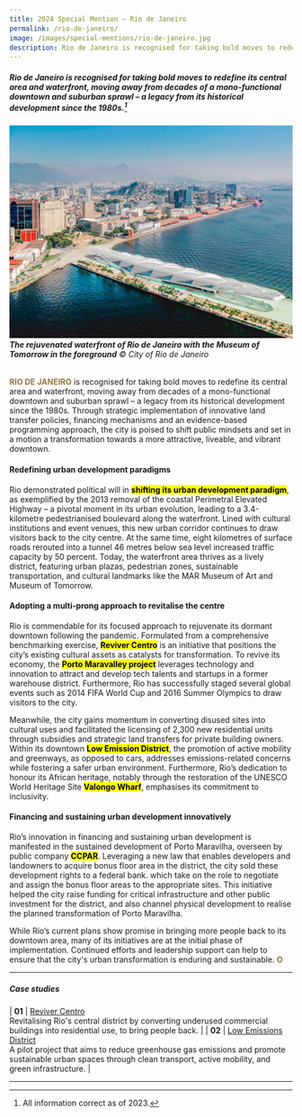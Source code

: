 ```yaml
---
title: 2024 Special Mention — Rio de Janeiro
permalink: /rio-de-janeiro/
image: /images/special-mentions/rio-de-janeiro.jpg
description: Rio de Janeiro is recognised for taking bold moves to redefine its central area and waterfront, moving away from decades of a mono-functional downtown and suburban sprawl – a legacy from its historical development since the 1980s. 
---
```


##### Rio de Janeiro is recognised for taking bold moves to redefine its central area and waterfront, moving away from decades of a mono-functional downtown and suburban sprawl – a legacy from its historical development since the 1980s.[^1]

###### ![The rejuvenated waterfront of Rio de Janeiro with the Museum of Tomorrow in the foreground](/images/special-mentions/rio-de-janeiro.jpg)**The rejuvenated waterfront of Rio de Janeiro with the Museum of Tomorrow in the foreground** © City of Rio de Janeiro

<b><font color="#967942">RIO DE JANEIRO</font></b> is recognised for taking bold moves to redefine its central area and waterfront, moving away from decades of a mono-functional downtown and suburban sprawl – a legacy from its historical development since the 1980s. Through strategic implementation of innovative land transfer policies, financing mechanisms and an evidence-based programming approach, the city is poised to shift public mindsets and set in a motion a transformation towards a more attractive, liveable, and vibrant downtown.  

#### **Redefining urban development paradigms** 

Rio demonstrated political will in **<mark>shifting its urban development paradigm</mark>**, as exemplified by the 2013 removal of the coastal Perimetral Elevated Highway – a pivotal moment in its urban evolution, leading to a 3.4-kilometre pedestrianised boulevard along the waterfront. Lined with cultural institutions and event venues, this new urban corridor continues to draw visitors back to the city centre. At the same time, eight kilometres of surface roads rerouted into a tunnel 46 metres below sea level increased traffic capacity by 50 percent. Today, the waterfront area thrives as a lively district, featuring urban plazas, pedestrian zones, sustainable transportation, and cultural landmarks like the MAR Museum of Art and Museum of Tomorrow.  

#### **Adopting a multi-prong approach to revitalise the centre** 

Rio is commendable for its focused approach to rejuvenate its dormant downtown following the pandemic. Formulated from a comprehensive benchmarking exercise, **<mark>Reviver Centro</mark>** is an initiative that positions the city’s existing cultural assets as catalysts for transformation. To revive its economy, the **<mark>Porto Maravalley project</mark>** leverages technology and innovation to attract and develop tech talents and startups in a former warehouse district. Furthermore, Rio has successfully staged several global events such as 2014 FIFA World Cup and 2016 Summer Olympics to draw visitors to the city. 

Meanwhile, the city gains momentum in converting disused sites into cultural uses and facilitated the licensing of 2,300 new residential units through subsidies and strategic land transfers for private building owners. Within its downtown **<mark>Low Emission District</mark>**, the promotion of active mobility and greenways, as opposed to cars, addresses emissions-related concerns while fostering a safer urban environment. Furthermore, Rio’s dedication to honour its African heritage, notably through the restoration of the UNESCO World Heritage Site **<mark>Valongo Wharf</mark>**, emphasises its commitment to inclusivity. 

#### **Financing and sustaining urban development innovatively**

Rio’s innovation in financing and sustaining urban development is manifested in the sustained development of Porto Maravilha, overseen by public company **<mark>CCPAR</mark>**. Leveraging a new law that enables developers and landowners to acquire bonus floor area in the district, the city sold these development rights to a federal bank. which take on the role to negotiate and assign the bonus floor areas to the appropriate sites. This initiative helped the city raise funding for critical infrastructure and other public investment for the district, and also channel physical development to realise the planned transformation of Porto Maravilha.   

While Rio’s current plans show promise in bringing more people back to its downtown area, many of its initiatives are at the initial phase of implementation. Continued efforts and leadership support can help to ensure that the city's urban transformation is enduring and sustainable. **<font color="#967942">O</font>** 

---

##### **Case studies** 

| **01** | [Reviver Centro](/case-studies/reviver-centro/) <br> Revitalising Rio's central district by converting underused commercial buildings into residential use, to bring people back. |
| **02** | [Low Emissions District](/case-studies/rio-low-emissions-district/) <br> A pilot project that aims to reduce greenhouse gas emissions and promote sustainable urban spaces through clean transport, active mobility, and green infrastructure. |

---

[^1]: All information correct as of 2023.
